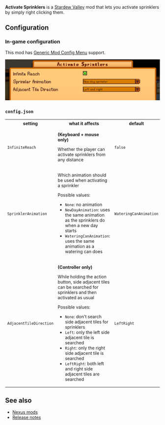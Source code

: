 **Activate Sprinklers** is a [Stardew Valley](https://www.stardewvalley.net/) mod that lets you activate sprinklers by simply right clicking them.

## Configuration

### In-game configuration

This mod has [Generic Mod Config Menu](https://www.nexusmods.com/stardewvalley/mods/5098) support.

![](images/generic.png)

### `config.json`

<table>
<tr>
<th>setting</th>
<th>what it affects</th>
<th>default</th>
</tr>
<tr>
<td><code>InfiniteReach</code></td>
<td>

**(Keyboard + mouse only)**

Whether the player can activate sprinklers from any distance

</td>
<td><code>false</code></td>
</tr>
<tr>
<td><code>SprinklerAnimation</code></td>
<td>

Which animation should be used when activating a sprinkler

Possible values:

- `None`: no animation
- `NewDayAnimation`: uses the same animation as the sprinklers do when a new day starts
- `WateringCanAnimation`: uses the same animation as a watering can does

</td>
<td><code>WateringCanAnimation</code></td>
</tr>
<tr>
<td><code>AdjacentTileDirection</code></td>
<td>

**(Controller only)**

While holding the action button, side adjacent tiles can be searched for sprinklers and then activated as usual 

Possible values:

- `None`: don't search side adjacent tiles for sprinklers
- `Left`: only the left side adjacent tile is searched
- `Right`: only the right side adjacent tile is searched
- `LeftRight`: both left and right side adjacent tiles are searched

</td>
<td><code>LeftRight</code></td>
</tr>
</table>

## See also

- [Nexus mods](https://www.nexusmods.com/stardewvalley/mods/2088)
- [Release notes](release-notes.md)